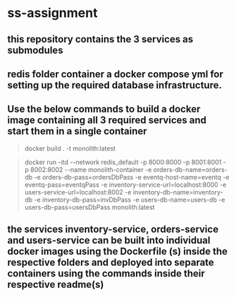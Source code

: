 # ss-assignment

## this repository contains the 3 services as submodules

## redis folder container a docker compose yml for setting up the required database infrastructure.

## Use the below commands to build a docker image containing all 3 required services and start them in a single container

>docker build . -t monolith:latest

>docker run -itd --network redis_default -p 8000:8000 -p 8001:8001 -p 8002:8002 --name monolith-container -e orders-db-name=orders-db -e orders-db-pass=ordersDbPass -e eventq-host-name=eventq -e eventq-pass=eventqPass -e inventory-service-url=localhost:8000 -e users-service-url=localhost:8002 -e inventory-db-name=inventory-db -e inventory-db-pass=invDbPass -e users-db-name=users-db -e users-db-pass=usersDbPass monolith:latest

## the services inventory-service, orders-service and users-service can be built into individual docker images using the Dockerfile (s) inside the respective folders and deployed into separate containers using the commands inside their respective readme(s)